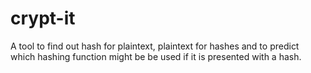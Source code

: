 # crypt-it
A tool to find out hash for plaintext, plaintext for hashes and to predict which hashing function might be be used if it is presented with a hash. 

